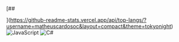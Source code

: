 [## 

<!--
**matheuscardosoc/matheuscardosoc** is a ✨ _special_ ✨ repository because its `README.md` (this file) appears on your GitHub profile.

Here are some ideas to get you started:

- 🔭 I’m currently working on ...
- 🌱 I’m currently learning ...
- 👯 I’m looking to collaborate on ...
- 🤔 I’m looking for help with ...
- 💬 Ask me about ...
- 📫 How to reach me: ...
- 😄 Pronouns: ...
- ⚡ Fun fact: ...
-->
](https://github-readme-stats.vercel.app/api/top-langs/?username=matheuscardosoc&layout=compact&theme=tokyonight)
![JavaScript](https://img.shields.io/badge/-JavaScript-F7DF1E?style=flat&logo=javascript&logoColor=000)
![C#](https://img.shields.io/badge/-CSharp-239120?style=flat&logo=csharp&logoColor=white)
